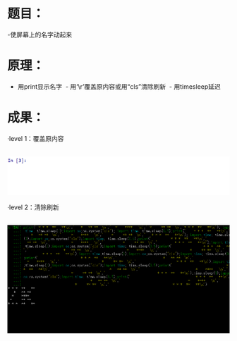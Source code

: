 # 题目：
  -使屏幕上的名字动起来
  
# 原理：
  - 用print显示名字
  - 用‘\r’覆盖原内容或用“cls”清除刷新
  - 用timesleep延迟
  
# 成果：
 ·level 1：覆盖原内容

  ![](https://github.com/cocolive/compuational_physics_N2015301510001/blob/master/%E4%BD%9C%E4%B8%9A2.1.gif)
  
 ·level 2：清除刷新
  
  ![](https://github.com/cocolive/compuational_physics_N2015301510001/blob/master/%E4%BD%9C%E4%B8%9A2.2.gif)
